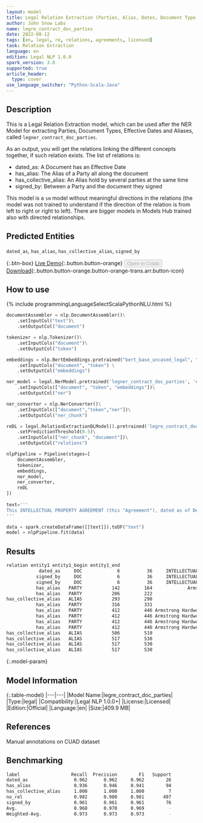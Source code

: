 ```yaml
---
layout: model
title: Legal Relation Extraction (Parties, Alias, Dates, Document Type, Sm, Bidirectional)
author: John Snow Labs
name: legre_contract_doc_parties
date: 2022-08-12
tags: [en, legal, re, relations, agreements, licensed]
task: Relation Extraction
language: en
edition: Legal NLP 1.0.0
spark_version: 3.0
supported: true
article_header:
  type: cover
use_language_switcher: "Python-Scala-Java"
---
```


## Description

This is a Legal Relation Extraction model, which can be used after the NER Model for extracting Parties, Document Types, Effective Dates and Aliases, called `legner_contract_doc_parties`.

As an output, you will get the relations linking the different concepts together, if such relation exists. The list of relations is:

- dated_as: A Document has an Effective Date
- has_alias: The Alias of a Party all along the document
- has_collective_alias: An Alias hold by several parties at the same time
- signed_by: Between a Party and the document they signed

This model is a `sm` model without meaningful directions in the relations (the model was not trained to understand if the direction of the relation is from left to right or right to left). There are bigger models in Models Hub trained also with directed relationships.


## Predicted Entities

`dated_as`, `has_alias`, `has_collective_alias`, `signed_by`

{:.btn-box}
[Live Demo](https://demo.johnsnowlabs.com/finance/LEGALRE_PARTIES/){:.button.button-orange}
<button class="button button-orange" disabled>Open in Colab</button>
[Download](https://s3.amazonaws.com/auxdata.johnsnowlabs.com/legal/models/legre_contract_doc_parties_en_1.0.0_3.2_1660293010932.zip){:.button.button-orange.button-orange-trans.arr.button-icon}

## How to use



<div class="tabs-box" markdown="1">
{% include programmingLanguageSelectScalaPythonNLU.html %}

```python
documentAssembler = nlp.DocumentAssembler()\
    .setInputCol("text")\
    .setOutputCol("document")

tokenizer = nlp.Tokenizer()\
    .setInputCols("document")\
    .setOutputCol("token")

embeddings = nlp.BertEmbeddings.pretrained("bert_base_uncased_legal", "en") \
    .setInputCols("document", "token") \
    .setOutputCol("embeddings")

ner_model = legal.NerModel.pretrained('legner_contract_doc_parties', 'en', 'legal/models')\
    .setInputCols(["document", "token", "embeddings"])\
    .setOutputCol("ner")

ner_converter = nlp.NerConverter()\
    .setInputCols(["document","token","ner"])\
    .setOutputCol("ner_chunk")

reDL = legal.RelationExtractionDLModel().pretrained('legre_contract_doc_parties', 'en', 'legal/models')\
    .setPredictionThreshold(0.5)\
    .setInputCols(["ner_chunk", "document"])\
    .setOutputCol("relations")

nlpPipeline = Pipeline(stages=[
    documentAssembler,
    tokenizer,
    embeddings,
    ner_model,
    ner_converter,
    reDL
])
    
text='''
This INTELLECTUAL PROPERTY AGREEMENT (this "Agreement"), dated as of December 31, 2018 (the "Effective Date") is entered into by and between Armstrong Flooring, Inc., a Delaware corporation ("Seller") and AFI Licensing LLC, a Delaware limited liability company ("Licensing" and together with Seller, "Arizona") and AHF Holding, Inc. (formerly known as Tarzan HoldCo, Inc.), a Delaware corporation ("Buyer") and Armstrong Hardwood Flooring Company, a Tennessee corporation (the "Company" and together with Buyer the "Buyer Entities") (each of Arizona on the one hand and the Buyer Entities on the other hand, a "Party" and collectively, the "Parties").
'''

data = spark.createDataFrame([[text]]).toDF("text")
model = nlpPipeline.fit(data)
```

</div>

## Results

```bash
relation entity1 entity1_begin entity1_end                              chunk1 entity2 entity2_begin entity2_end                  chunk2 confidence
            dated_as     DOC             6          36     INTELLECTUAL PROPERTY AGREEMENT EFFDATE            70          86       December 31, 2018  0.9933402
           signed_by     DOC             6          36     INTELLECTUAL PROPERTY AGREEMENT   PARTY           142         164 Armstrong Flooring, Inc  0.6235637
           signed_by     DOC             6          36     INTELLECTUAL PROPERTY AGREEMENT   PARTY           316         331        AHF Holding, Inc  0.5001139
           has_alias   PARTY           142         164             Armstrong Flooring, Inc   ALIAS           193         198                  Seller 0.93385726
           has_alias   PARTY           206         222                   AFI Licensing LLC   ALIAS           264         272               Licensing  0.9859913
has_collective_alias   ALIAS           293         298                              Seller   ALIAS           302         308                 Arizona 0.82137156
           has_alias   PARTY           316         331                    AHF Holding, Inc   ALIAS           400         404                   Buyer  0.8178999
           has_alias   PARTY           412         446 Armstrong Hardwood Flooring Company   ALIAS           479         485                 Company  0.9557921
           has_alias   PARTY           412         446 Armstrong Hardwood Flooring Company   ALIAS           575         579                   Buyer  0.6778585
           has_alias   PARTY           412         446 Armstrong Hardwood Flooring Company   ALIAS           612         616                   Party  0.6778583
           has_alias   PARTY           412         446 Armstrong Hardwood Flooring Company   ALIAS           642         648                 Parties  0.6778585
has_collective_alias   ALIAS           506         510                               Buyer   ALIAS           517         530          Buyer Entities 0.69863707
has_collective_alias   ALIAS           517         530                      Buyer Entities   ALIAS           575         579                   Buyer 0.55453944
has_collective_alias   ALIAS           517         530                      Buyer Entities   ALIAS           612         616                   Party 0.55453944
has_collective_alias   ALIAS           517         530                      Buyer Entities   ALIAS           642         648                 Parties 0.55453944
```

{:.model-param}
## Model Information

{:.table-model}
|---|---|
|Model Name:|legre_contract_doc_parties|
|Type:|legal|
|Compatibility:|Legal NLP 1.0.0+|
|License:|Licensed|
|Edition:|Official|
|Language:|en|
|Size:|409.9 MB|

## References

Manual annotations on CUAD dataset

## Benchmarking

```bash
label                   Recall  Precision        F1   Support
dated_as                 0.962      0.962     0.962        26
has_alias                0.936      0.946     0.941        94
has_collective_alias     1.000      1.000     1.000         7
no_rel                   0.982      0.980     0.981       497
signed_by                0.961      0.961     0.961        76
Avg.                     0.968      0.970     0.969         -
Weighted-Avg.            0.973      0.973     0.973         -
``` 
